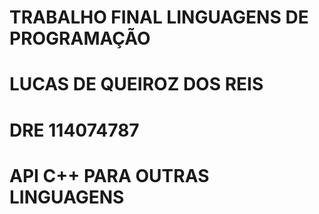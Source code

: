 # TRABALHO FINAL LINGUAGENS DE PROGRAMAÇÃO
# LUCAS DE QUEIROZ DOS REIS
# DRE 114074787

# API C++ PARA OUTRAS LINGUAGENS

